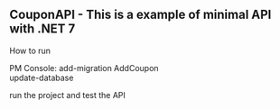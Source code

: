 ## CouponAPI - This is a example of minimal API with .NET 7

How to run

PM Console: 
add-migration AddCoupon\
update-database

run the project and test the API
